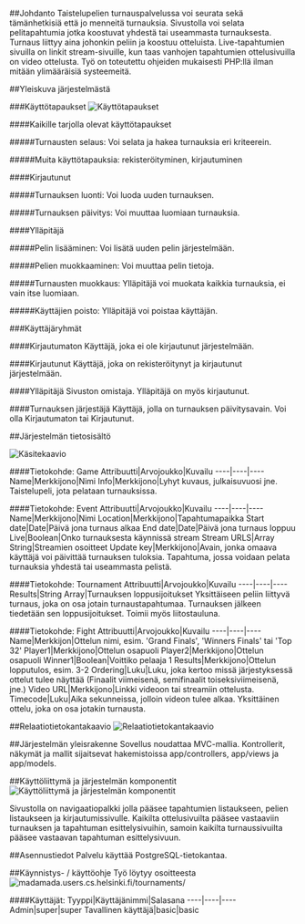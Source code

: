 ##Johdanto
Taistelupelien turnauspalvelussa voi seurata sekä tämänhetkisiä että jo menneitä turnauksia. Sivustolla voi selata pelitapahtumia jotka koostuvat yhdestä tai useammasta turnauksesta. Turnaus liittyy aina johonkin peliin ja koostuu otteluista. Live-tapahtumien sivuilla on linkit stream-sivuille, kun taas vanhojen tapahtumien ottelusivuilla on video ottelusta. Työ on toteutettu ohjeiden mukaisesti PHP:llä ilman mitään ylimääräisiä systeemeitä.



##Yleiskuva järjestelmästä

###Käyttötapaukset
![Käyttötapaukset](https://github.com/Heliozoa/Tsoha-Bootstrap/blob/master/doc/k%C3%A4ytt%C3%B6kaavio.png)

####Kaikille tarjolla olevat käyttötapaukset

#####Turnausten selaus:
Voi selata ja hakea turnauksia eri kriteerein.

#####Muita käyttötapauksia:
rekisteröityminen, kirjautuminen

####Kirjautunut

#####Turnauksen luonti:
Voi luoda uuden turnauksen.

#####Turnauksen päivitys:
Voi muuttaa luomiaan turnauksia.

####Ylläpitäjä

#####Pelin lisääminen:
Voi lisätä uuden pelin järjestelmään.

#####Pelien muokkaaminen:
Voi muuttaa pelin tietoja.

#####Turnausten muokkaus:
Ylläpitäjä voi muokata kaikkia turnauksia, ei vain itse luomiaan.

#####Käyttäjien poisto:
Ylläpitäjä voi poistaa käyttäjän.


###Käyttäjäryhmät

####Kirjautumaton
Käyttäjä, joka ei ole kirjautunut järjestelmään.

####Kirjautunut
Käyttäjä, joka on rekisteröitynyt ja kirjautunut järjestelmään.

####Ylläpitäjä
Sivuston omistaja. Ylläpitäjä on myös kirjautunut.

####Turnauksen järjestäjä
Käyttäjä, jolla on turnauksen päivitysavain. Voi olla Kirjautumaton tai Kirjautunut.



##Järjestelmän tietosisältö

![Käsitekaavio](https://github.com/Heliozoa/Tsoha-Bootstrap/blob/master/doc/k%C3%A4sitekaavio.png)

####Tietokohde: Game
Attribuutti|Arvojoukko|Kuvailu
----|----|----
Name|Merkkijono|Nimi
Info|Merkkijono|Lyhyt kuvaus, julkaisuvuosi jne.
Taistelupeli, jota pelataan turnauksissa.

####Tietokohde: Event
Attribuutti|Arvojoukko|Kuvailu
----|----|----
Name|Merkkijono|Nimi
Location|Merkkijono|Tapahtumapaikka
Start date|Date|Päivä jona turnaus alkaa
End date|Date|Päivä jona turnaus loppuu
Live|Boolean|Onko turnauksesta käynnissä stream
Stream URLS|Array String|Streamien osoitteet
Update key|Merkkijono|Avain, jonka omaava käyttäjä voi päivittää turnauksen tuloksia.
Tapahtuma, jossa voidaan pelata turnauksia yhdestä tai useammasta pelistä.

####Tietokohde: Tournament
Attribuutti|Arvojoukko|Kuvailu
----|----|----
Results|String Array|Turnauksen loppusijoitukset
Yksittäiseen peliin liittyvä turnaus, joka on osa jotain turnaustapahtumaa. Turnauksen jälkeen tiedetään sen loppusijoitukset. Toimii myös liitostauluna.

####Tietokohde: Fight
Attribuutti|Arvojoukko|Kuvailu
----|----|----
Name|Merkkijon|Ottelun nimi, esim. 'Grand Finals', 'Winners Finals' tai 'Top 32'
Player1|Merkkijono|Ottelun osapuoli
Player2|Merkkijono|Ottelun osapuoli
Winner1|Boolean|Voittiko pelaaja 1
Results|Merkkijono|Ottelun lopputulos, esim. 3-2
Ordering|Luku|Luku, joka kertoo missä järjestyksessä ottelut tulee näyttää (Finaalit viimeisenä, semifinaalit toiseksiviimeisenä, jne.)
Video URL|Merkkijono|Linkki videoon tai streamiin ottelusta.
Timecode|Luku|Aika sekunneissa, jolloin videon tulee alkaa.
Yksittäinen ottelu, joka on osa jotakin turnausta.



##Relaatiotietokantakaavio
![Relaatiotietokantakaavio](https://github.com/Heliozoa/Tsoha-Bootstrap/blob/master/doc/relaatiotietokantakaavio.png)



##Järjestelmän yleisrakenne
Sovellus noudattaa MVC-mallia. Kontrollerit, näkymät ja mallit sijaitsevat hakemistoissa app/controllers, app/views ja app/models.



##Käyttöliittymä ja järjestelmän komponentit
![Käyttöliittymä ja järjestelmän komponentit](https://github.com/Heliozoa/Tsoha-Bootstrap/blob/master/doc/kayttoliittyma_ja_jarjestelman_komponentit.png)

Sivustolla on navigaatiopalkki jolla pääsee tapahtumien listaukseen, pelien listaukseen ja kirjautumissivulle. Kaikilta ottelusivuilta pääsee vastaaviin turnauksen ja tapahtuman esittelysivuihin, samoin kaikilta turnaussivuilta pääsee vastaavan tapahtuman esittelysivuun.



##Asennustiedot
Palvelu käyttää PostgreSQL-tietokantaa.

##Käynnistys- / käyttöohje
Työ löytyy osoitteesta ![madamada.users.cs.helsinki.fi/tournaments/](http://madamada.users.cs.helsinki.fi/tournaments/)

####Käyttäjät:
Tyyppi|Käyttäjänimmi|Salasana
----|----|----
Admin|super|super
Tavallinen käyttäjä|basic|basic
    
    


